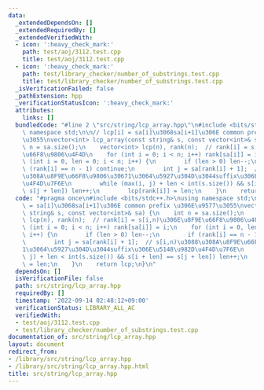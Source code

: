 ```yaml
---
data:
  _extendedDependsOn: []
  _extendedRequiredBy: []
  _extendedVerifiedWith:
  - icon: ':heavy_check_mark:'
    path: test/aoj/3112.test.cpp
    title: test/aoj/3112.test.cpp
  - icon: ':heavy_check_mark:'
    path: test/library_checker/number_of_substrings.test.cpp
    title: test/library_checker/number_of_substrings.test.cpp
  _isVerificationFailed: false
  _pathExtension: hpp
  _verificationStatusIcon: ':heavy_check_mark:'
  attributes:
    links: []
  bundledCode: "#line 2 \"src/string/lcp_array.hpp\"\n#include <bits/stdc++.h>\nusing\
    \ namespace std;\n\n// lcp[i] = sa[i]\u3068sa[i+1]\u306E common prefix \u306E\u9577\
    \u3055\nvector<int> lcp_array(const string& s, const vector<int>& sa) {\n    int\
    \ n = sa.size();\n    vector<int> lcp(n), rank(n);  // rank[i] = s[i,n)\u306E\u8F9E\
    \u66F8\u9806\u4F4D\n    for (int i = 0; i < n; i++) rank[sa[i]] = i;\n    for\
    \ (int i = 0, len = 0; i < n; i++) {\n        if (len > 0) len--;\n        if\
    \ (rank[i] == n - 1) continue;\n        int j = sa[rank[i] + 1];  // s[i,n)\u3088\
    \u308A\u8F9E\u66F8\u9806\u30671\u3064\u5927\u304D\u3044suffix\u306E\u5148\u982D\
    \u4F4D\u7F6E\n        while (max(i, j) + len < int(s.size()) && s[i + len] ==\
    \ s[j + len]) len++;\n        lcp[rank[i]] = len;\n    }\n    return lcp;\n}\n"
  code: "#pragma once\n#include <bits/stdc++.h>\nusing namespace std;\n\n// lcp[i]\
    \ = sa[i]\u3068sa[i+1]\u306E common prefix \u306E\u9577\u3055\nvector<int> lcp_array(const\
    \ string& s, const vector<int>& sa) {\n    int n = sa.size();\n    vector<int>\
    \ lcp(n), rank(n);  // rank[i] = s[i,n)\u306E\u8F9E\u66F8\u9806\u4F4D\n    for\
    \ (int i = 0; i < n; i++) rank[sa[i]] = i;\n    for (int i = 0, len = 0; i < n;\
    \ i++) {\n        if (len > 0) len--;\n        if (rank[i] == n - 1) continue;\n\
    \        int j = sa[rank[i] + 1];  // s[i,n)\u3088\u308A\u8F9E\u66F8\u9806\u3067\
    1\u3064\u5927\u304D\u3044suffix\u306E\u5148\u982D\u4F4D\u7F6E\n        while (max(i,\
    \ j) + len < int(s.size()) && s[i + len] == s[j + len]) len++;\n        lcp[rank[i]]\
    \ = len;\n    }\n    return lcp;\n}\n"
  dependsOn: []
  isVerificationFile: false
  path: src/string/lcp_array.hpp
  requiredBy: []
  timestamp: '2022-09-14 02:48:12+09:00'
  verificationStatus: LIBRARY_ALL_AC
  verifiedWith:
  - test/aoj/3112.test.cpp
  - test/library_checker/number_of_substrings.test.cpp
documentation_of: src/string/lcp_array.hpp
layout: document
redirect_from:
- /library/src/string/lcp_array.hpp
- /library/src/string/lcp_array.hpp.html
title: src/string/lcp_array.hpp
---
```

